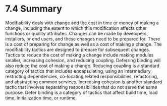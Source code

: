 7.4 Summary
===

Modifiability deals with change and the cost in time or money of making a
change, including the extent to which this modification affects other functions or
quality attributes.
Changes can be made by developers, installers, or end users, and these
changes need to be prepared for. There is a cost of preparing for change as well
as a cost of making a change. The modifiability tactics are designed to prepare for
subsequent changes.
Tactics to reduce the cost of making a change include making modules
smaller, increasing cohesion, and reducing coupling. Deferring binding will also
reduce the cost of making a change.
Reducing coupling is a standard category of tactics that includes encapsulating,
using an intermediary, restricting dependencies, co-locating related responsibilities,
refactoring, and abstracting common services.
Increasing cohesion is another standard tactic that involves separating responsibilities
that do not serve the same purpose.
Defer binding is a category of tactics that affect build time, load time, initialization
time, or runtime.
